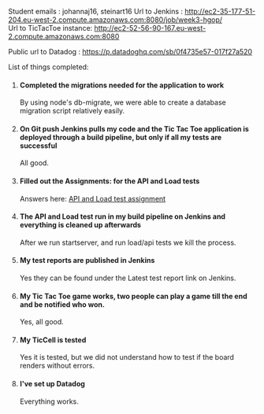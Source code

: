 Student emails : johannaj16, steinart16
Url to Jenkins : http://ec2-35-177-51-204.eu-west-2.compute.amazonaws.com:8080/job/week3-hgop/  
Url to TicTacToe instance: http://ec2-52-56-90-167.eu-west-2.compute.amazonaws.com:8080

Public url to Datadog : https://p.datadoghq.com/sb/0f4735e57-017f27a520

List of things completed:

1. #### Completed the migrations needed for the application to work
    By using node's db-migrate, we were able to create a database migration script relatively easily.  

2. #### On Git push Jenkins pulls my code and the Tic Tac Toe application is deployed through a build pipeline, but only if all my tests are successful
    All good.
    
3. #### Filled out the Assignments: for the API and Load tests
    Answers here: [API and Load test assignment](apitest/Assignment.md)

4. #### The API and Load test run in my build pipeline on Jenkins and everything is cleaned up afterwards

    After we run startserver, and run load/api tests we kill the process.
5. #### My test reports are published in Jenkins

    Yes they can be found under the Latest test report link on Jenkins.
6. #### My Tic Tac Toe game works, two people can play a game till the end and be notified who won.
    Yes, all good.

7. #### My TicCell is tested
    Yes it is tested, but we did not understand how to test if the board renders without errors.

8. #### I've set up Datadog
    Everything works.
